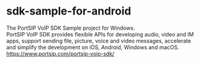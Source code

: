 # sdk-sample-for-android
The PortSIP VoIP SDK Sample project for Windows.  
PortSIP VoIP SDK provides flexible APIs for developing audio, video and IM apps, support sending file, picture, voice and video messages, accelerate and simplify the development on iOS, Android, Windows and macOS.  
https://www.portsip.com/portsip-voip-sdk/
